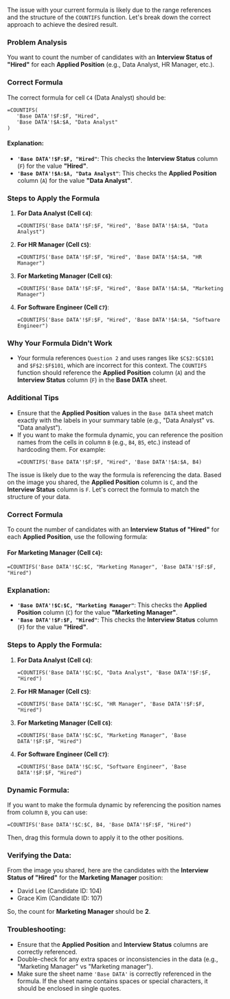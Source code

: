 The issue with your current formula is likely due to the range references and the structure of the `COUNTIFS` function. Let's break down the correct approach to achieve the desired result.

### Problem Analysis
You want to count the number of candidates with an **Interview Status of "Hired"** for each **Applied Position** (e.g., Data Analyst, HR Manager, etc.).

### Correct Formula
The correct formula for cell `C4` (Data Analyst) should be:

```excel
=COUNTIFS(
   'Base DATA'!$F:$F, "Hired",
   'Base DATA'!$A:$A, "Data Analyst"
)
```

#### Explanation:
- **`'Base DATA'!$F:$F, "Hired"`**: This checks the **Interview Status** column (`F`) for the value **"Hired"**.
- **`'Base DATA'!$A:$A, "Data Analyst"`**: This checks the **Applied Position** column (`A`) for the value **"Data Analyst"**.

### Steps to Apply the Formula
1. **For Data Analyst (Cell `C4`)**:
   ```excel
   =COUNTIFS('Base DATA'!$F:$F, "Hired", 'Base DATA'!$A:$A, "Data Analyst")
   ```

2. **For HR Manager (Cell `C5`)**:
   ```excel
   =COUNTIFS('Base DATA'!$F:$F, "Hired", 'Base DATA'!$A:$A, "HR Manager")
   ```

3. **For Marketing Manager (Cell `C6`)**:
   ```excel
   =COUNTIFS('Base DATA'!$F:$F, "Hired", 'Base DATA'!$A:$A, "Marketing Manager")
   ```

4. **For Software Engineer (Cell `C7`)**:
   ```excel
   =COUNTIFS('Base DATA'!$F:$F, "Hired", 'Base DATA'!$A:$A, "Software Engineer")
   ```

### Why Your Formula Didn't Work
- Your formula references `Question 2` and uses ranges like `$C$2:$C$101` and `$F$2:$F$101`, which are incorrect for this context. The `COUNTIFS` function should reference the **Applied Position** column (`A`) and the **Interview Status** column (`F`) in the **Base DATA** sheet.

### Additional Tips
- Ensure that the **Applied Position** values in the `Base DATA` sheet match exactly with the labels in your summary table (e.g., "Data Analyst" vs. "Data analyst").
- If you want to make the formula dynamic, you can reference the position names from the cells in column `B` (e.g., `B4`, `B5`, etc.) instead of hardcoding them. For example:
  ```excel
  =COUNTIFS('Base DATA'!$F:$F, "Hired", 'Base DATA'!$A:$A, B4)
  ```


The issue is likely due to the way the formula is referencing the data. Based on the image you shared, the **Applied Position** column is `C`, and the **Interview Status** column is `F`. Let's correct the formula to match the structure of your data.

### Correct Formula
To count the number of candidates with an **Interview Status of "Hired"** for each **Applied Position**, use the following formula:

#### For Marketing Manager (Cell `C4`):
```excel
=COUNTIFS('Base DATA'!$C:$C, "Marketing Manager", 'Base DATA'!$F:$F, "Hired")
```

### Explanation:
- **`'Base DATA'!$C:$C, "Marketing Manager"`**: This checks the **Applied Position** column (`C`) for the value **"Marketing Manager"**.
- **`'Base DATA'!$F:$F, "Hired"`**: This checks the **Interview Status** column (`F`) for the value **"Hired"**.

### Steps to Apply the Formula:
1. **For Data Analyst (Cell `C4`)**:
   ```excel
   =COUNTIFS('Base DATA'!$C:$C, "Data Analyst", 'Base DATA'!$F:$F, "Hired")
   ```

2. **For HR Manager (Cell `C5`)**:
   ```excel
   =COUNTIFS('Base DATA'!$C:$C, "HR Manager", 'Base DATA'!$F:$F, "Hired")
   ```

3. **For Marketing Manager (Cell `C6`)**:
   ```excel
   =COUNTIFS('Base DATA'!$C:$C, "Marketing Manager", 'Base DATA'!$F:$F, "Hired")
   ```

4. **For Software Engineer (Cell `C7`)**:
   ```excel
   =COUNTIFS('Base DATA'!$C:$C, "Software Engineer", 'Base DATA'!$F:$F, "Hired")
   ```

### Dynamic Formula:
If you want to make the formula dynamic by referencing the position names from column `B`, you can use:
```excel
=COUNTIFS('Base DATA'!$C:$C, B4, 'Base DATA'!$F:$F, "Hired")
```
Then, drag this formula down to apply it to the other positions.

### Verifying the Data:
From the image you shared, here are the candidates with the **Interview Status of "Hired"** for the **Marketing Manager** position:
- David Lee (Candidate ID: 104)
- Grace Kim (Candidate ID: 107)

So, the count for **Marketing Manager** should be **2**.

### Troubleshooting:
- Ensure that the **Applied Position** and **Interview Status** columns are correctly referenced.
- Double-check for any extra spaces or inconsistencies in the data (e.g., "Marketing Manager" vs "Marketing manager").
- Make sure the sheet name `'Base DATA'` is correctly referenced in the formula. If the sheet name contains spaces or special characters, it should be enclosed in single quotes.
